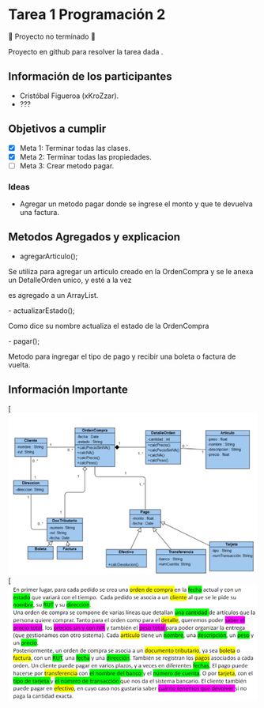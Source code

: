 # Tarea 1 Programación 2

:construction: Proyecto no terminado :construction:
<p> Proyecto en github para resolver la tarea dada .</p>

## Información de los participantes
- Cristóbal Figueroa (xKroZzar).
- ???

## Objetivos a cumplir

- [x] Meta 1: Terminar todas las clases.
- [x] Meta 2: Terminar todas las propiedades.
- [ ] Meta 3: Crear metodo pagar.

### Ideas

- Agregar un metodo pagar donde se ingrese el monto y que te devuelva una factura.

## Metodos Agregados y explicacion
- agregarArticulo();
<p> Se utiliza para agregar un articulo creado en la OrdenCompra y se le anexa un DetalleOrden unico, y esté a la vez </p>
<p> es agregado a un ArrayList. </p>
- actualizarEstado();
<p> Como dice su nombre actualiza el estado de la OrdenCompra </p>
- pagar();
<p> Metodo para ingregar el tipo de pago y recibir una boleta o factura de vuelta. </p>

## Información Importante
[![Uml](/images/UML.png)
[![Enunciado](/images/Enunciado.png)

